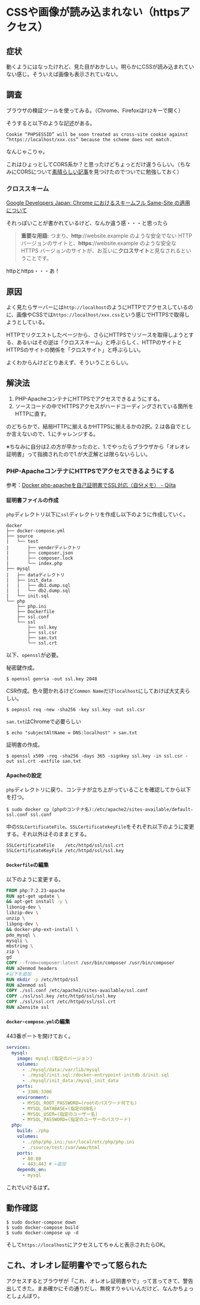 # CSSや画像が読み込まれない（httpsアクセス）

## 症状

動くようにはなったけれど、見た目がおかしい。明らかにCSSが読み込まれていない感じ。そういえば画像も表示されていない。

## 調査

ブラウザの検証ツールを使ってみる。（Chrome、Firefoxは`F12`キーで開く）

そうすると以下のような記述がある。

~~~
Cookie “PHPSESSID” will be soon treated as cross-site cookie against “https://localhost/xxx.css” because the scheme does not match.
~~~

なんじゃこりゃ。

これはひょっとしてCORS系か？と思ったけどちょっとだけ違うらしい。（ちなみにCORSについて[素晴らしい記事](https://qiita.com/att55/items/2154a8aad8bf1409db2b)を見つけたのでついでに勉強しておく）

### クロススキーム

[Google Developers Japan: Chrome におけるスキームフル Same-Site の適用について](https://developers-jp.googleblog.com/2020/12/chrome-same-site.html)

それっぽいことが書かれているけど、なんか違う感・・・と思ったら

> **重要な用語:** つまり、**http**://website.example のような安全でない HTTP バージョンのサイトと、**https**://website.example のような安全な HTTPS バージョンのサイトが、お互いに**クロスサイト**と見なされるということです。  

httpとhttps・・・あ！

## 原因

よく見たらサーバーには`http://localhost`のようにHTTPでアクセスしているのに、画像やCSSでは`https://localhost/xxx.css`という感じでHTTPSで取得しようとしている。

HTTPでリクエストしたページから、さらにHTTPSでリソースを取得しようとする、あるいはその逆は「クロススキーム」と呼ぶらしく、HTTPのサイトとHTTPSのサイトの関係を「クロスサイト」と呼ぶらしい。

よくわからんけどとりあえず、そういうことらしい。

## 解決法

1. PHP-ApacheコンテナにHTTPSでアクセスできるようにする。
2. ソースコードの中でHTTPSアクセスがハードコーディングされている箇所をHTTPに直す。

のどちらかで、結局HTTPに揃えるかHTTPSに揃えるかの2択。2.は各自でとしか言えないので、1.にチャレンジする。

※ちなみに自分は2.の方が早かったのと、1.でやったらブラウザから「オレオレ証明書」って指摘されたので1.が大正解とは限らないらしい。

### PHP-ApacheコンテナにHTTPSでアクセスできるようにする

参考：[Docker php-apacheを自己証明書でSSL対応（自分メモ） - Qiita](https://qiita.com/ukei2021/items/9fd5a46253f0a43f7ddb#docker-composeyml%E3%81%AE%E7%B7%A8%E9%9B%86)

#### 証明書ファイルの作成

`php`ディレクトリ以下に`ssl`ディレクトリを作成し以下のように作成していく。

~~~
docker
├── docker-compose.yml
├── source
|   └── test
|       ├── venderディレクトリ
|       ├── composer.json
|       ├── composer.lock
|       └── index.php
├── mysql
|   ├── dataディレクトリ
|   ├── init_data
|   |   ├── db1.dump.sql
|   |   └── db2.dump.sql
|   └── init.sql
└── php
    ├── php.ini
    ├── Dockerfile
    ├── ssl.conf
    └── ssl
        ├── ssl.key
        ├── ssl.csr
        ├── san.txt
        └── ssl.crt
~~~

以下、`openssl`が必要。

秘密鍵作成。

~~~shell
$ openssl genrsa -out ssl.key 2048
~~~

CSR作成。色々聞かれるけど`Common Name`だけ`localhost`にしておけば大丈夫らしい。

~~~shell
$ oepnssl req -new -sha256 -key ssl.key -out ssl.csr
~~~

`san.txt`はChromeで必要らしい

~~~shell
$ echo "subjectAltName = DNS:localhost" > san.txt
~~~

証明書の作成。

~~~shell
$ openssl x509 -req -sha256 -days 365 -signkey ssl.key -in ssl.csr -out ssl.crt -extfile san.txt
~~~

#### Apacheの設定

`php`ディレクトリに戻り、コンテナが立ち上がっていることを確認してから以下を打つ。

~~~shell
$ sudo docker cp (phpのコンテナ名):/etc/apache2/sites-available/default-ssl.conf ssl.conf
~~~

中の`SSLCertificateFile`、`SSLCertificatekeyFile`をそれぞれ以下のように変更する。それ以外はそのままとする。

~~~
SSLCertificateFile    /etc/httpd/ssl/ssl.crt
SSLCertificateKeyFile /etc/httpd/ssl/ssl.key
~~~

#### `Dockerfile`の編集

以下のように変更する。

~~~dockerfile
FROM php:7.2.23-apache
RUN apt-get update \
&& apt-get install -y \
libonig-dev \
libzip-dev \
unzip \
libpng-dev \
&& docker-php-ext-install \
pdo_mysql \
mysqli \
mbstring \
zip \
gd
COPY --from=composer:latest /usr/bin/composer /usr/bin/composer
RUN a2enmod headers
#以下を追加
RUN mkdir -p /etc/httpd/ssl
RUN a2enmod ssl
COPY ./ssl.conf /etc/apache2/sites-available/ssl.conf
COPY ./ssl/ssl.key /etc/httpd/ssl/ssl.key
COPY ./ssl/ssl.crt /etc/httpd/ssl/ssl.crt
RUN a2ensite ssl
~~~

#### `docker-compose.yml`の編集

443番ポートを開けておく。

~~~yaml
services:
  mysql:
    image: mysql:(指定のバージョン)
    volumes:
      - ./mysql/data:/var/lib/mysql
      - ./mysql/init.sql:/docker-entrypoint-initdb.d/init.sql
      - ./mysql/init_data:/mysql_init_data
    ports:
      - 3306:3306
    environment:
      - MYSQL_ROOT_PASSWORD=(rootのパスワード何でも)
      - MYSQL_DATABASE=(指定のDB名)
      - MYSQL_USER=(指定のユーザー名)
      - MYSQL_PASSWORD=(指定のユーザーのパスワード)
  php:
    build: ./php
    volumes:
      - ./php/php.ini:/usr/local/etc/php/php.ini
      - ./source/test:/var/www/html
    ports:
      - 80:80
      - 443:443 # ←追加
    depends_on:
      - mysql
~~~

これでいけるはず。

## 動作確認

~~~shell
$ sudo docker-compose down
$ sudo docker-compose build
$ sudo docker-compose up -d
~~~

そして`https://localhost`にアクセスしてちゃんと表示されたらOK。

## これ、オレオレ証明書やでって怒られた

アクセスするとブラウザが「これ、オレオレ証明書やで」って言ってきて、警告出してきた。まあ確かにその通りだし、無視すりゃいいんだけど、なんかちょっとしょんぼり。
